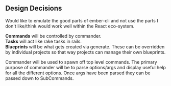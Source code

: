 ## Design Decisions

Would like to emulate the good parts of ember-cli and not use the parts I don't
like/think would work well within the React eco-system.

**Commands** will be controlled by commander.  
**Tasks** will act like rake tasks in rails.  
**Blueprints** will be what gets created via generate.  These can be overridden
by individual projects so that way projects can manage their own blueprints.  

Commander will be used to spawn off top level commands.  The primary purpose of
commander will be to parse options/args and display useful help for all the
different options.  Once args have been parsed they can be passed down to
SubCommands.
